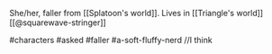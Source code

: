 She/her, faller from [[Splatoon's world]]. Lives in [[Triangle's world]] [[@squarewave-stringer]]

#characters #asked #faller #a-soft-fluffy-nerd //I think